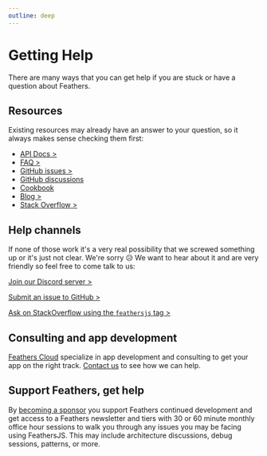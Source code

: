 ```yaml
---
outline: deep
---
```


# Getting Help

There are many ways that you can get help if you are stuck or have a question about Feathers.

## Resources

Existing resources may already have an answer to your question, so it always makes sense checking them first:

- [API Docs >](../api/)
- [FAQ >](./faq.md)
- [GitHub issues >](https://github.com/issues?utf8=%E2%9C%93&q=is%3Aopen+is%3Aissue+user%3Afeathersjs+)
- [GitHub discussions](https://github.com/feathersjs/feathers/discussions)
- [Cookbook](/cookbook/)
- [Blog >](https://blog.feathersjs.com/)
- [Stack Overflow >](http://stackoverflow.com/questions/tagged/feathersjs)

## Help channels

If none of those work it's a very real possibility that we screwed something up or it's just not clear. We're sorry :disappointed_relieved: We want to hear about it and are very friendly so feel free to come talk to us:

[Join our Discord server >](https://discord.gg/qa8kez8QBx)

[Submit an issue to GitHub >](https://github.com/feathersjs/feathers/issues/new)

[Ask on StackOverflow using the `feathersjs` tag >](http://stackoverflow.com)

## Consulting and app development

[Feathers Cloud](https://feathers.cloud/) specialize in app development and consulting to get your app on the right track. [Contact us](https://feathers.cloud/consulting.html) to see how we can help.

## Support Feathers, get help

By [becoming a sponsor](https://github.com/sponsors/daffl/) you support Feathers continued development and get access to a Feathers newsletter and tiers with 30 or 60 minute monthly office hour sessions to walk you through any issues you may be facing using FeathersJS. This may include architecture discussions, debug sessions, patterns, or more.
